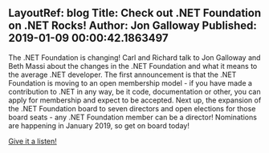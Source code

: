 LayoutRef: blog
Title: Check out .NET Foundation on .NET Rocks!
Author: Jon Galloway
Published: 2019-01-09 00:00:42.1863497
---
<p>The .NET Foundation is changing! Carl and Richard talk to Jon Galloway and Beth Massi about the changes in the .NET Foundation and what it means to the average .NET developer. The first announcement is that the .NET Foundation is moving to an open membership model - if you have made a contribution to .NET in any way, be it code, documentation or other, you can apply for membership and expect to be accepted. Next up, the expansion of the .NET Foundation board to seven directors and open elections for those board seats - any .NET Foundation member can be a director! Nominations are happening in January 2019, so get on board today!</p>

<p><a href="https://dotnetrocks.com/?show=1611">Give it a listen!</a></p>
